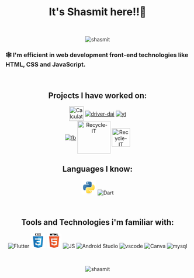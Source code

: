 <h1 align="center">It's Shasmit here!!👾</h1>

<br>

<p align="center"> <img src="https://komarev.com/ghpvc/?username=shasmit&label=Profile%20views&color=02ede9&style=plastic" alt="shasmit" /> </p>
<h3> 🕸️ I'm efficient in web development front-end technologies like HTML, CSS and JavaScript. </h3>

<br>

<h2 align="center">Projects I have worked on:</h3>


<!-- <div align="center" style="display:flex; justify-content: row; align-items: center; justify-content: center;"> -->
    
<p align="center">
    <a href="https://github.com/Shasmit/Calculator.git"><img align="center" title="Calculator" src="https://i.imgur.com/JDzrSoW.png" height="40" width="40" ></a>
    <a href="https://github.com/Shasmit/Driver-Dai.git"><img align="center" title="Driver Dai" src="https://i.ibb.co/zNZbPky/driverdai.png" alt="driver-dai" style="width: 80px; height:80px;"></a>
    <a href="https://github.com/Shasmit/Youtube-Vid-Downloader.git"><img align="center" title="YouTube Video Downloder" src="https://www.freeiconspng.com/thumbs/youtube-logo-png/youtube-logo-png-hd-21.png" alt="yt" style="width: 50px; height:50px;"></a>
    <br>
    <a href="https://github.com/Shasmit/Facebook-Video-Downloader.git"><img align="center" title="Facebook Video Downloder" src="https://i.ibb.co/Hns7ZmK/fb.png" alt="fb" style="width: 40px; height:40px;"></a>
    <a href="https://github.com/Shasmit/Recycle-IT.git"><img align="center" title="Recycle-IT" src="https://i.ibb.co/7RbxSsC/logo.png" height="90" width="90" ></a>
     <a href="https://github.com/Shasmit/Projo"><img align="center" title="Recycle-IT" src="https://i.ibb.co/7Wp0KhL/projobg.png" height="50" width="50" ></a></p>
<!-- </div> -->



<h2 align="center">Languages I know:</h3>
<p align="center"> 
<img src="https://raw.githubusercontent.com/devicons/devicon/master/icons/python/python-original.svg" alt="python" width="40" height="40"/>
<img src="https://upload.wikimedia.org/wikipedia/commons/thumb/7/7e/Dart-logo.png/640px-Dart-logo.png" alt="Dart" width="40" height="40"/>
</p>


<br>
<h2 align="center">Tools and Technologies i'm familiar with:</h3>
<p align="center"> 
<img src="https://user-images.githubusercontent.com/51419598/152648731-567997ec-ac1c-4a9c-a816-a1fb1882abbe.png" alt="Flutter" width="40" height="40"/>
<img src="https://raw.githubusercontent.com/devicons/devicon/master/icons/css3/css3-original-wordmark.svg" alt="css3" width="40" height="40"/>
<img src="https://raw.githubusercontent.com/devicons/devicon/master/icons/html5/html5-original-wordmark.svg" alt="html5" width="40" height="40"/>
<img src="https://www.computerhope.com/jargon/j/javascript.png" alt="JS" width="35" height="35"/>
<img src="https://upload.wikimedia.org/wikipedia/commons/thumb/8/8f/Breezeicons-apps-48-android-studio.svg/1200px-Breezeicons-apps-48-android-studio.svg.png" alt="Android Studio" width="40" height="40"/>
<img src="https://upload.wikimedia.org/wikipedia/commons/thumb/2/2d/Visual_Studio_Code_1.18_icon.svg/2056px-Visual_Studio_Code_1.18_icon.svg.png" alt="vscode" width="40" height="40"/>
<img src="https://1000logos.net/wp-content/uploads/2021/10/Canva-logo.png" alt="Canva" width="50" height="40"/>
<img src="https://download.logo.wine/logo/MySQL/MySQL-Logo.wine.png" alt="mysql" width="40" height="40"/>
</p>

<br>

<p align="center"><img align="center" src="https://github-readme-stats.vercel.app/api/top-langs?username=shasmit&show_icons=true&theme=dark&title_color=6adbd9&hide_border=true&locale=en&layout=compact" alt="shasmit" /></p>
